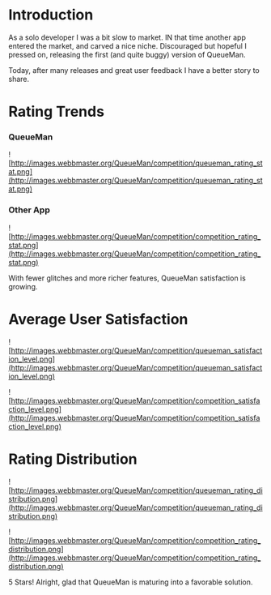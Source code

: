 # Introduction #

As a solo developer I was a bit slow to market. IN that time another app entered the market, and carved a nice niche. Discouraged but hopeful I pressed on, releasing the first (and quite buggy) version of QueueMan.

Today, after many releases and great user feedback I have a better story to share.

# Rating Trends #
### QueueMan ###
![http://images.webbmaster.org/QueueMan/competition/queueman_rating_stat.png](http://images.webbmaster.org/QueueMan/competition/queueman_rating_stat.png)
### Other App ###
![http://images.webbmaster.org/QueueMan/competition/competition_rating_stat.png](http://images.webbmaster.org/QueueMan/competition/competition_rating_stat.png)

With fewer glitches and more richer features, QueueMan satisfaction is growing.

# Average User Satisfaction #
![http://images.webbmaster.org/QueueMan/competition/queueman_satisfaction_level.png](http://images.webbmaster.org/QueueMan/competition/queueman_satisfaction_level.png)

![http://images.webbmaster.org/QueueMan/competition/competition_satisfaction_level.png](http://images.webbmaster.org/QueueMan/competition/competition_satisfaction_level.png)



# Rating Distribution #
![http://images.webbmaster.org/QueueMan/competition/queueman_rating_distribution.png](http://images.webbmaster.org/QueueMan/competition/queueman_rating_distribution.png)

![http://images.webbmaster.org/QueueMan/competition/competition_rating_distribution.png](http://images.webbmaster.org/QueueMan/competition/competition_rating_distribution.png)

5 Stars! Alright, glad that QueueMan is maturing into a favorable solution.







